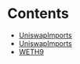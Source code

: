 

# Contents
- [UniswapImports](Uniswap.sol/contract.UniswapImports.md)
- [UniswapImports](UniswapPeriphery.sol/contract.UniswapImports.md)
- [WETH9](WZETA.sol/contract.WETH9.md)
